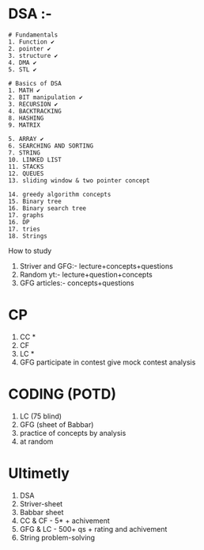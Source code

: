 # DSA :- 
    # Fundamentals
    1. Function ✔️
    2. pointer ✔️
    3. structure ✔️
    4. DMA ✔️
    5. STL ✔️

    # Basics of DSA
    1. MATH ✔️
    2. BIT manipulation ✔️
    3. RECURSION ✔️
    4. BACKTRACKING 
    8. HASHING 
    9. MATRIX 

    5. ARRAY ✔️
    6. SEARCHING AND SORTING 
    7. STRING 
    10. LINKED LIST 
    11. STACKS 
    12. QUEUES
    13. sliding window & two pointer concept

    14. greedy algorithm concepts 
    15. Binary tree 
    16. Binary search tree 
    17. graphs
    16. DP 
    17. tries
    18. Strings

  How to study
  1. Striver and GFG:- lecture+concepts+questions
  2. Random yt:-  lecture+question+concepts
  3. GFG articles:- concepts+questions

# CP 
  1. CC *
  2. CF
  3. LC * 
  4. GFG 
    participate in contest
    give mock contest
    analysis

# CODING (POTD) 
  1. LC (75 blind)
  2. GFG (sheet of Babbar)
  3. practice of concepts by analysis
  4. at random  



# Ultimetly
1. DSA 
2. Striver-sheet 
3. Babbar sheet 
4. CC & CF - 5* + achivement 
5. GFG & LC - 500+ qs + rating and achivement
6. String problem-solving  







 